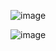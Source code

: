 

![image](https://user-images.githubusercontent.com/95705759/171916861-188e2435-201e-4b5e-9401-bc30e9011d6e.png)


![image](https://user-images.githubusercontent.com/95705759/171916881-ec30cc02-9a80-4287-b024-448e3631e6ea.png)
